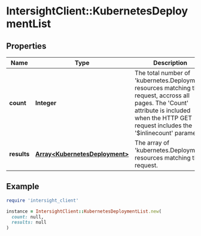 # IntersightClient::KubernetesDeploymentList

## Properties

| Name | Type | Description | Notes |
| ---- | ---- | ----------- | ----- |
| **count** | **Integer** | The total number of &#39;kubernetes.Deployment&#39; resources matching the request, accross all pages. The &#39;Count&#39; attribute is included when the HTTP GET request includes the &#39;$inlinecount&#39; parameter. | [optional] |
| **results** | [**Array&lt;KubernetesDeployment&gt;**](KubernetesDeployment.md) | The array of &#39;kubernetes.Deployment&#39; resources matching the request. | [optional] |

## Example

```ruby
require 'intersight_client'

instance = IntersightClient::KubernetesDeploymentList.new(
  count: null,
  results: null
)
```

